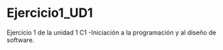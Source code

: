 # Ejercicio1_UD1
Ejercicio 1 de la unidad 1 C1 -Iniciación a la programación y al diseño de software.
